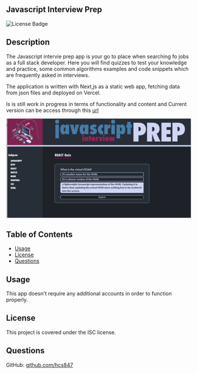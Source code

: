 ## Javascript Interview Prep
![License Badge](https://img.shields.io/badge/license-ISC-green)

## Description
The Javascript intervie prep app is your go to place when searching fo jobs as a full stack developer. Here you will find quizzes to test your knowledge and practice, some common algorithms examples and code snippets which are frequently asked in interviews.

The application is written with Next,js as a static web app, fetching data from json files and deployed on Vercel.

Is is still work in progress in terms of functionality and content and
Current version can be access through this [url](https://https://quiz-nextjs-xi.vercel.app/quizes/javascript)

![](public/page-demo.png)

## Table of Contents
* [Usage](#Usage)
* [License](#License)
* [Questions](#Questions)

## Usage
This app doesn't require any additional accounts in order to function properly.  

## License
This project is covered under the ISC license.

## Questions
GitHub: [github.com/hcs847](http://github.com/hcs847)  

